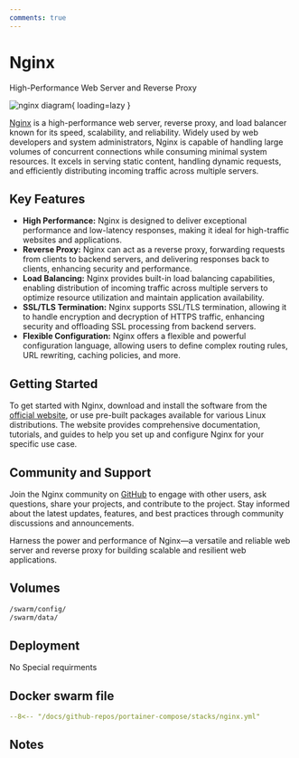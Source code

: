 ```yaml
---
comments: true
---
```


# Nginx

High-Performance Web Server and Reverse Proxy

![nginx diagram](../assets/diagrams/nginx.png){ loading=lazy }

[Nginx](https://www.nginx.com/) is a high-performance web server, reverse proxy, and load balancer known for its speed, scalability, and reliability. Widely used by web developers and system administrators, Nginx is capable of handling large volumes of concurrent connections while consuming minimal system resources. It excels in serving static content, handling dynamic requests, and efficiently distributing incoming traffic across multiple servers.

## Key Features

- **High Performance:** Nginx is designed to deliver exceptional performance and low-latency responses, making it ideal for high-traffic websites and applications.
- **Reverse Proxy:** Nginx can act as a reverse proxy, forwarding requests from clients to backend servers, and delivering responses back to clients, enhancing security and performance.
- **Load Balancing:** Nginx provides built-in load balancing capabilities, enabling distribution of incoming traffic across multiple servers to optimize resource utilization and maintain application availability.
- **SSL/TLS Termination:** Nginx supports SSL/TLS termination, allowing it to handle encryption and decryption of HTTPS traffic, enhancing security and offloading SSL processing from backend servers.
- **Flexible Configuration:** Nginx offers a flexible and powerful configuration language, allowing users to define complex routing rules, URL rewriting, caching policies, and more.

## Getting Started

To get started with Nginx, download and install the software from the [official website](https://www.nginx.com/), or use pre-built packages available for various Linux distributions. The website provides comprehensive documentation, tutorials, and guides to help you set up and configure Nginx for your specific use case.

## Community and Support

Join the Nginx community on [GitHub](https://github.com/nginx/nginx) to engage with other users, ask questions, share your projects, and contribute to the project. Stay informed about the latest updates, features, and best practices through community discussions and announcements.

Harness the power and performance of Nginx—a versatile and reliable web server and reverse proxy for building scalable and resilient web applications.


## Volumes

```bash
/swarm/config/
/swarm/data/
```

## Deployment
No Special requirments

## Docker swarm file
``` yaml linenums="1" 
--8<-- "/docs/github-repos/portainer-compose/stacks/nginx.yml"
```

## Notes


